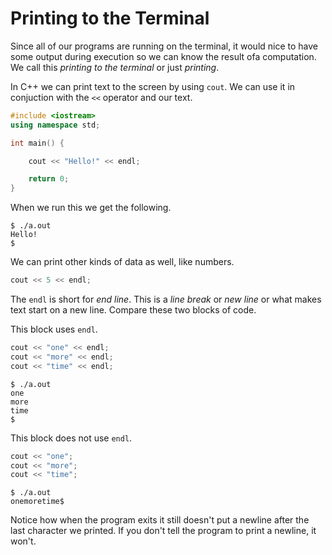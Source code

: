 # Printing to the Terminal

Since all of our programs are running on the terminal, it would nice to have some output during execution so we can know the result ofa computation.  We call this _printing to the terminal_ or just _printing_.

In C++ we can print text to the screen by using `cout`.  We can use it in conjuction with the `<<` operator and our text.

```cpp
#include <iostream>
using namespace std;

int main() {

    cout << "Hello!" << endl;

    return 0;
}
```

When we run this we get the following.
```
$ ./a.out
Hello!
$
```

We can print other kinds of data as well, like numbers.

```cpp
cout << 5 << endl;
```

The `endl` is short for _end line_.  This is a _line break_ or _new line_ or what makes text start on a new line.  Compare these two blocks of code.

This block uses `endl`.
```cpp
cout << "one" << endl;
cout << "more" << endl;
cout << "time" << endl;
```

```
$ ./a.out
one
more
time
$ 
```

This block does not use `endl`.
```cpp
cout << "one";
cout << "more";
cout << "time";
```

```
$ ./a.out
onemoretime$ 
```

Notice how when the program exits it still doesn't put a newline after the last character we printed.  If you don't tell the program to print a newline, it won't.
